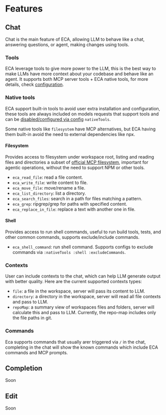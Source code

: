 # Features

## Chat

Chat is the main feature of ECA, allowing LLM to behave like a chat, answering questions, or agent, making changes using tools.

### Tools

ECA leverage tools to give more power to the LLM, this is the best way to make LLMs have more context about your codebase and behave like an agent.
It supports both MCP server tools + ECA native tools, for more details, check [configuration]().

### Native tools

ECA support built-in tools to avoid user extra installation and configuration, these tools are always included on models requests that support tools and can be [disabled/configured via config](./configuration.md) `nativeTools`.

Some native tools like `filesystem` have MCP alternatives, but ECA having them built-in avoid the need to external dependencies like npx.

#### Filesystem

Provides access to filesystem under workspace root, listing and reading files and directories a subset of [official MCP filesystem](https://mcpserverhub.com/servers/filesystem), important for agentic operations, without the need to support NPM or other tools.

- `eca_read_file`: read a file content.
- `eca_write_file`: write content to file.
- `eca_move_file`: move/rename a file.
- `eca_list_directory`: list a directory.
- `eca_search_files`: search in a path for files matching a pattern.
- `eca_grep`: ripgrep/grep for paths with specified content.
- `eca_replace_in_file`: replace a text with another one in file.

#### Shell

Provides access to run shell commands, useful to run build tools, tests, and other common commands, supports exclude/include commands. 

- `eca_shell_command`: run shell command. Supports configs to exclude commands via `:nativeTools :shell :excludeCommands`.

### Contexts

User can include contexts to the chat, which can help LLM generate output with better quality.
Here are the current supported contexts types:

- `file`: a file in the workspace, server will pass its content to LLM.
- `directory`: a directory in the workspace, server will read all file contexts and pass to LLM.
- `repoMap`: a summary view of workspaces files and folders, server will calculate this and pass to LLM. Currently, the repo-map includes only the file paths in git.

### Commands

Eca supports commands that usually arer triggered via `/` in the chat, completing in the chat will show the known commands which include ECA commands and MCP prompts.

##  Completion

Soon

## Edit 

Soon

